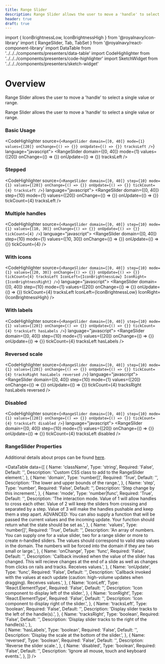 ```yaml
---
title: Range Slider
description: Range Slider allows the user to move a 'handle' to select a single value or range.
header: true
draft: true
---
```


import { IconBrightnessLow, IconBrightnessHigh } from '@royalnavy/icon-library'
import { RangeSlider, Tab, TabSet } from '@royalnavy/react-component-library'
import DataTable from '../../../components/presenters/data-table'
import CodeHighlighter from '../../../components/presenters/code-highlighter'
import SketchWidget from '../../../components/presenters/sketch-widget'

# Overview

Range Slider allows the user to move a 'handle' to select a single value or range.

<TabSet>
<Tab title="Design">

  <SketchWidget name="RangeSlider" href="/standards-toolkit.sketch" />
  
</Tab>
<Tab title="Develop">

Range Slider allows the user to move a 'handle' to select a single value or range.

### Basic Usage

<CodeHighlighter source={`<RangeSlider
  domain={[0, 40]}
  mode={1}
  values={[20]}
  onChange={() => {}}
  onUpdate={() => {}}
  tracksLeft
/>`} language="javascript">
  <RangeSlider
    domain={[0, 40]}
    mode={1}
    values={[20]}
    onChange={() => {}}
    onUpdate={() => {}}
    tracksLeft
  />
</CodeHighlighter>

### Stepped

<CodeHighlighter source={`<RangeSlider
  domain={[0, 40]}
  step={10}
  mode={1}
  values={[20]}
  onChange={() => {}}
  onUpdate={() => {}}
  tickCount={4}
  tracksLeft
/>`} language="javascript">
  <RangeSlider
    domain={[0, 40]}
    step={10}
    mode={1}
    values={[20]}
    onChange={() => {}}
    onUpdate={() => {}}
    tickCount={4}
    tracksLeft
  />
</CodeHighlighter>

### Multiple handles

<CodeHighlighter source={`<RangeSlider
  domain={[0, 40]}
  step={10}
  mode={1}
  values={[10, 30]}
  onChange={() => {}}
  onUpdate={() => {}}
  tickCount={4}
/>`} language="javascript">
  <RangeSlider
    domain={[0, 40]}
    step={10}
    mode={1}
    values={[10, 30]}
    onChange={() => {}}
    onUpdate={() => {}}
    tickCount={4}
  />
</CodeHighlighter>

### With icons

<CodeHighlighter source={`<RangeSlider
  domain={[0, 40]}
  step={10}
  mode={1}
  values={[20, 30]}
  onChange={() => {}}
  onUpdate={() => {}}
  tickCount={4}
  tracksLeft
  IconLeft={IconBrightnessLow}
  IconRight={IconBrightnessRight}
/>`} language="javascript">
  <RangeSlider
    domain={[0, 40]}
    step={10}
    mode={1}
    values={[20]}
    onChange={() => {}}
    onUpdate={() => {}}
    tickCount={4}
    tracksLeft
    IconLeft={IconBrightnessLow}
    IconRight={IconBrightnessHigh}
  />
</CodeHighlighter>

### With labels

<CodeHighlighter source={`<RangeSlider
  domain={[0, 40]}
  step={10}
  mode={1}
  values={[20]}
  onChange={() => {}}
  onUpdate={() => {}}
  tickCount={4}
  tracksLeft
  hasLabels
/>`} language="javascript">
  <RangeSlider
    domain={[0, 40]}
    step={10}
    mode={1}
    values={[20]}
    onChange={() => {}}
    onUpdate={() => {}}
    tickCount={4}
    tracksLeft
    hasLabels
  />
</CodeHighlighter>

### Reversed scale
<CodeHighlighter source={`<RangeSlider
  domain={[0, 40]}
  step={10}
  mode={1}
  values={[20]}
  onChange={() => {}}
  onUpdate={() => {}}
  tickCount={4}
  tracksRight
  hasLabels
  reversed
/>`} language="javascript">
  <RangeSlider
    domain={[0, 40]}
    step={10}
    mode={1}
    values={[20]}
    onChange={() => {}}
    onUpdate={() => {}}
    tickCount={4}
    tracksRight
    hasLabels
    reversed
  />
</CodeHighlighter>

### Disabled

<CodeHighlighter source={`<RangeSlider
  domain={[0, 40]}
  step={10}
  mode={1}
  values={[20]}
  onChange={() => {}}
  onUpdate={() => {}}
  tickCount={4}
  tracksLeft
  disabled
/>`} language="javascript">
  <RangeSlider
    domain={[0, 40]}
    step={10}
    mode={1}
    values={[20]}
    onChange={() => {}}
    onUpdate={() => {}}
    tickCount={4}
    tracksLeft
    disabled
  />
</CodeHighlighter>

### RangeSlider Properties

Additional details about props can be found [here](https://sghall.github.io/react-compound-slider/#/props).

<DataTable data={[
  {
    Name: 'className',
    Type: 'string',
    Required: 'False',
    Default: '',
    Description: 'Custom CSS class to add to the RangeSlider element.',
  },
  {
    Name: 'domain',
    Type: 'number[]',
    Required: 'True',
    Default: '',
    Description: 'The lower and upper bounds of the range.',
  },
  {
    Name: 'step',
    Type: 'number',
    Required: 'False',
    Default: '',
    Description: 'Step change by this increment.',
  },
  {
    Name: 'mode',
    Type: 'number|func',
    Required: 'True',
    Default: '',
    Description: 'The interaction mode. Value of 1 will allow handles to cross each other. Value of 2 will keep the sliders from crossing and separated by a step. Value of 3 will make the handles pushable and keep them a step apart. ADVANCED: You can also supply a function that will be passed the current values and the incoming update. Your function should return what the state should be set as.',
  },
  {
    Name: 'values',
    Type: 'number[]',
    Required: 'True',
    Default: '',
    Description: 'An array of numbers. You can supply one for a value slider, two for a range slider or more to create n-handled sliders. The values should correspond to valid step values in the domain. The numbers will be forced into the domain if they are two small or large.',
  },
  {
    Name: 'onChange',
    Type: 'func',
    Required: 'False',
    Default: '',
    Description: 'Callback invoked when the value of the slider has changed. This will recieve changes at the end of a slide as well as changes from clicks on rails and tracks. Receives values.',
  },
  {
    Name: 'onUpdate',
    Type: 'func',
    Required: 'False',
    Default: '',
    Description: 'Callback invoked with the values at each update (caution: high-volume updates when dragging). Receives values.',
  },
  {
    Name: 'IconLeft',
    Type: 'React.ElementType',
    Required: 'False',
    Default: '',
    Description: 'Icon component to display left of the slider.',
  },
  {
    Name: 'IconRight',
    Type: 'React.ElementType',
    Required: 'False',
    Default: '',
    Description: 'Icon component to display right of the slider.',
  },
  {
    Name: 'tracksLeft',
    Type: 'boolean',
    Required: 'False',
    Default: '',
    Description: 'Display slider tracks to the left of the handle(s).',
  },
  {
    Name: 'tracksRight',
    Type: 'boolean',
    Required: 'False',
    Default: '',
    Description: 'Display slider tracks to the right of the handle(s).',
  },  
  {
    Name: 'hasLabels',
    Type: 'boolean',
    Required: 'False',
    Default: '',
    Description: 'Display the scale at the bottom of the slider.',
  },
  {
    Name: 'reversed',
    Type: 'boolean',
    Required: 'False',
    Default: '',
    Description: 'Reverse the slider scale.',
  },
  {
    Name: 'disabled',
    Type: 'boolean',
    Required: 'False',
    Default: '',
    Description: 'Ignore all mouse, touch and keyboard events.',
  },
]} />
</Tab>
</TabSet>
